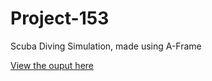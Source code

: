 # Project-153

Scuba Diving Simulation, made using A-Frame

[View the ouput here](https://tzukii.github.io/Scuba-Sim/)
